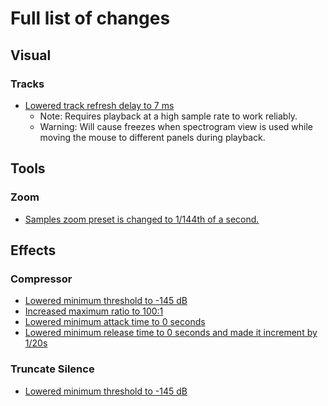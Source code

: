 # Full list of changes

## Visual

### Tracks

- [Lowered track refresh delay to 7 ms](https://github.com/somefoolouthere/audacity/blob/master/src/TrackPanel.h#L57)
  - Note: Requires playback at a high sample rate to work reliably.
  - Warning: Will cause freezes when spectrogram view is used while moving the mouse to different panels during playback.

## Tools

### Zoom

- [Samples zoom preset is changed to 1/144th of a second.](https://github.com/somefoolouthere/audacity/blob/master/src/menus/ViewMenus.cpp#104)

## Effects

### Compressor

- [Lowered minimum threshold to -145 dB](https://github.com/somefoolouthere/audacity/blob/master/src/effects/Compressor.h#L136)
- [Increased maximum ratio to 100:1](https://github.com/somefoolouthere/audacity/blob/master/src/effects/Compressor.h#L140)
- [Lowered minimum attack time to 0 seconds](https://github.com/somefoolouthere/audacity/blob/master/src/effects/Compressor.h#L142)
- [Lowered minimum release time to 0 seconds and made it increment by 1/20s](https://github.com/somefoolouthere/audacity/blob/master/src/effects/Compressor.h#L144)

### Truncate Silence

- [Lowered minimum threshold to -145 dB](https://github.com/somefoolouthere/audacity/blob/master/src/effects/TruncSilence.h#124)

